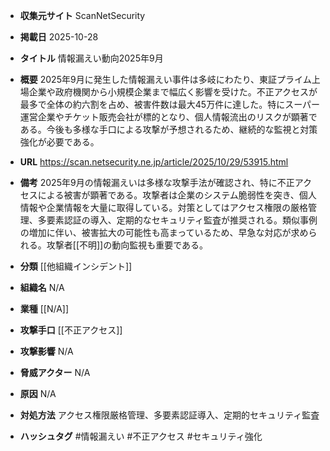 - **収集元サイト**
ScanNetSecurity

- **掲載日**
2025-10-28

- **タイトル**
情報漏えい動向2025年9月

- **概要**
2025年9月に発生した情報漏えい事件は多岐にわたり、東証プライム上場企業や政府機関から小規模企業まで幅広く影響を受けた。不正アクセスが最多で全体の約六割を占め、被害件数は最大45万件に達した。特にスーパー運営企業やチケット販売会社が標的となり、個人情報流出のリスクが顕著である。今後も多様な手口による攻撃が予想されるため、継続的な監視と対策強化が必要である。

- **URL**
https://scan.netsecurity.ne.jp/article/2025/10/29/53915.html

- **備考**
2025年9月の情報漏えいは多様な攻撃手法が確認され、特に不正アクセスによる被害が顕著である。攻撃者は企業のシステム脆弱性を突き、個人情報や企業情報を大量に取得している。対策としてはアクセス権限の厳格管理、多要素認証の導入、定期的なセキュリティ監査が推奨される。類似事例の増加に伴い、被害拡大の可能性も高まっているため、早急な対応が求められる。攻撃者[[不明]]の動向監視も重要である。

- **分類**
[[他組織インシデント]]

- **組織名**
N/A

- **業種**
[[N/A]]

- **攻撃手口**
[[不正アクセス]]

- **攻撃影響**
N/A

- **脅威アクター**
N/A

- **原因**
N/A

- **対処方法**
アクセス権限厳格管理、多要素認証導入、定期的セキュリティ監査

- **ハッシュタグ**
#情報漏えい #不正アクセス #セキュリティ強化
